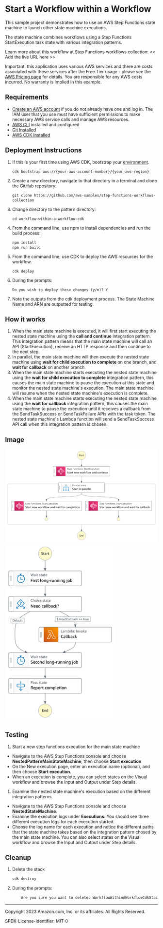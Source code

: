# Start a Workflow within a Workflow

This sample project demonstrates how to use an AWS Step Functions state machine to launch other state machine executions.

The state machine combines workflows using a Step Functions StartExecution task state with various integration patterns.

Learn more about this workflow at Step Functions workflows collection: << Add the live URL here >>

Important: this application uses various AWS services and there are costs associated with these services after the Free Tier usage - please see the [AWS Pricing page](https://aws.amazon.com/pricing/) for details. You are responsible for any AWS costs incurred. No warranty is implied in this example.

## Requirements

* [Create an AWS account](https://portal.aws.amazon.com/gp/aws/developer/registration/index.html) if you do not already have one and log in. The IAM user that you use must have sufficient permissions to make necessary AWS service calls and manage AWS resources.
* [AWS CLI](https://docs.aws.amazon.com/cli/latest/userguide/install-cliv2.html) installed and configured
* [Git Installed](https://git-scm.com/book/en/v2/Getting-Started-Installing-Git)
* [AWS CDK Installed](https://docs.aws.amazon.com/cdk/v2/guide/getting_started.html#getting_started_install)

## Deployment Instructions

1. If this is your first time using AWS CDK, bootstrap your [environment](https://docs.aws.amazon.com/cdk/v2/guide/getting_started.html#getting_started_bootstrap).
    ```
    cdk bootstrap aws://{your-aws-account-number}/{your-aws-region} 
    ```
1. Create a new directory, navigate to that directory in a terminal and clone the GitHub repository:
    ``` 
    git clone https://github.com/aws-samples/step-functions-workflows-collection
    ```
1. Change directory to the pattern directory:
    ```
    cd workflow-within-a-workflow-cdk
    ```
1. From the command line, use npm to install dependencies and run the build process:
    ```
    npm install
    npm run build
    ```
1. From the command line, use CDK to deploy the AWS resources for the workflow.
    ```
    cdk deploy 
    ```
1. During the prompts:
    ```
    Do you wish to deploy these changes (y/n)? Y
    ```
1. Note the outputs from the cdk deployment process. The State Machine Name and ARN are outputted for testing.
## How it works
1. When the main state machine is executed, it will first start executing the nested state machine using the **call and continue** integration pattern. This integration pattern means that the main state machine will call an API (StartExecution), receive an HTTP response and then continue to the next step.
1. In parallel, the main state machine will then execute the nested state machine using **wait for child execution to complete** on one branch, and **wait for callback** on another branch.
1. When the main state machine starts executing the nested state machine using the **wait for child execution to complete** integration pattern, this causes the main state machine to pause the execution at this state and monitor the nested state machine's execution. The main state machine will resume when the nested state machine's execution is complete. 
1. When the main state machine starts executing the nested state machine using the **wait for callback** integration pattern, this causes the main state machine to pause the execution until it receives a callback from the SendTaskSuccess or SendTaskFailure APIs with the task token. The nested state machine's Lambda function will send a SendTaskSuccess API call when this integration pattern is chosen. 


## Image
![image](./resources/main_statemachine.png)
![image](./resources/nested_statemachine.png)

## Testing
1. Start a new step functions execution for the main state machine
* Navigate to the AWS Step Functions console and choose **NestedPatternMainStateMachine**, then choose **Start execution**
* On the New execution page, enter an execution name (optional), and then choose **Start execution**.
* When an execution is complete, you can select states on the Visual workflow and browse the Input and Output under Step details.
1. Examine the nested state machine's execution based on the different integration patterns.
* Navigate to the AWS Step Functions console and choose **NestedStateMachine**.
* Examine the execution logs under **Executions**. You should see three different execution logs for each execution started.
* Choose the log name for each execution and notice the different paths that the state machine takes based on the integration pattern chosed by the main state machine. You can also select states on the Visual workflow and browse the Input and Output under Step details.


## Cleanup
 
1. Delete the stack
    ```bash
    cdk destroy
    ```
1. During the prompts:
    ```bash
        Are you sure you want to delete: WorkflowWithinAWorkflowCdkStack (y/n)? Y
    ```
----
Copyright 2023 Amazon.com, Inc. or its affiliates. All Rights Reserved.

SPDX-License-Identifier: MIT-0
